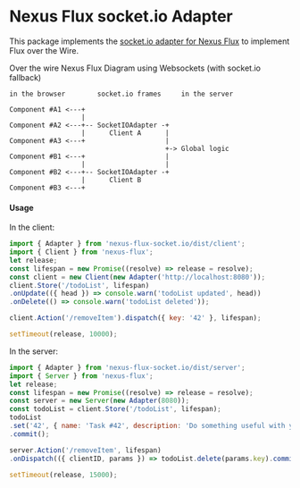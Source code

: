 Nexus Flux socket.io Adapter
============================

This package implements the [socket.io adapter for Nexus Flux](https://github.com/elierotenberg/nexus-flux) to implement Flux over the Wire.

Over the wire Nexus Flux Diagram using Websockets (with socket.io fallback)
```
in the browser        socket.io frames     in the server

Component #A1 <---+
                  |
Component #A2 <---+-- SocketIOAdapter -+
                  |      Client A      |
Component #A3 <---+                    |
                                       +-> Global logic
Component #B1 <---+                    |
                  |                    |
Component #B2 <---+-- SocketIOAdapter -+
                  |      Client B
Component #B3 <---+
```

#### Usage

In the client:

```js
import { Adapter } from 'nexus-flux-socket.io/dist/client';
import { Client } from 'nexus-flux';
let release;
const lifespan = new Promise((resolve) => release = resolve);
const client = new Client(new Adapter('http://localhost:8080'));
client.Store('/todoList', lifespan)
.onUpdate(({ head }) => console.warn('todoList updated', head))
.onDelete(() => console.warn('todoList deleted'));

client.Action('/removeItem').dispatch({ key: '42' }, lifespan);

setTimeout(release, 10000);
```

In the server:

```js
import { Adapter } from 'nexus-flux-socket.io/dist/server';
import { Server } from 'nexus-flux';
let release;
const lifespan = new Promise((resolve) => release = resolve);
const server = new Server(new Adapter(8080));
const todoList = client.Store('/todoList', lifespan);
todoList
.set('42', { name: 'Task #42', description: 'Do something useful with your life' })
.commit();

server.Action('/removeItem', lifespan)
.onDispatch(({ clientID, params }) => todoList.delete(params.key).commit());

setTimeout(release, 15000);
```
